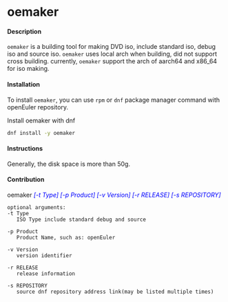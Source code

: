 # oemaker

#### Description

`oemaker` is a building tool for making DVD iso, include standard iso, debug iso and source iso.
`oemaker` uses local arch when building, did not support cross building.
currently, `oemaker` support the arch of aarch64 and x86_64 for iso making.

#### Installation

To install `oemaker`, you can use `rpm` or `dnf` package manager command with openEuler repository.

Install oemaker with dnf
```sh
dnf install -y oemaker
```

#### Instructions

Generally, the disk space is more than 50g.

#### Contribution

oemaker <font color=#0000FF >_[-t Type] [-p Product] [-v Version] [-r RELEASE] [-s REPOSITORY]_</font>

    optional arguments:
    -t Type
       ISO Type include standard debug and source

    -p Product
       Product Name, such as: openEuler

    -v Version
       version identifier

    -r RELEASE
       release information

    -s REPOSITORY
       source dnf repository address link(may be listed multiple times)
